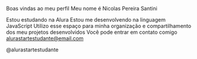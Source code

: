 Boas vindas ao meu perfil 
Meu nome é Nicolas Pereira Santini

Estou estudando na Alura
Estou me desenvolvendo na linguagem JavaScript
Utilizo esse espaço para minha organização e compartilhamento dos meu projetos desenvolvidos
Você pode entrar em contato comigo 
alurastartestudante@email.com

@alurastartestudante
